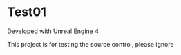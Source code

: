 # Test01

Developed with Unreal Engine 4

This project is for testing the source control, please ignore